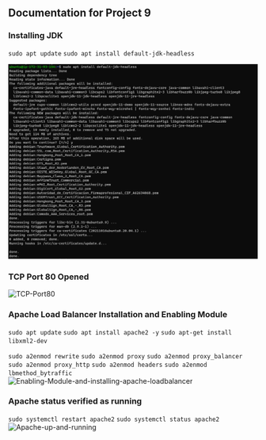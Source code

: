 ## **Documentation for Project 9**

### Installing JDK
`sudo apt update`
`sudo apt install default-jdk-headless`

![JDk-Installation](./Images/jdk-installed.png)

### TCP Port 80 Opened
![TCP-Port80](./Images/TCP-port-80-opened-in-security-group.png)

### Apache Load Balancer Installation and Enabling Module
`sudo apt update`
`sudo apt install apache2 -y`
`sudo apt-get install libxml2-dev`


`sudo a2enmod rewrite`
`sudo a2enmod proxy`
`sudo a2enmod proxy_balancer`
`sudo a2enmod proxy_http`
`sudo a2enmod headers`
`sudo a2enmod lbmethod_bytraffic`
![Enabling-Module-and-installing-apache-loadbalancer](./Images/Apache-load-balancer-and-module-enabling.png)

### Apache status verified as running
`sudo systemctl restart apache2`
`sudo systemctl status apache2`
![Apache-up-and-running](./Images/Apache-2-up-and-running.png)